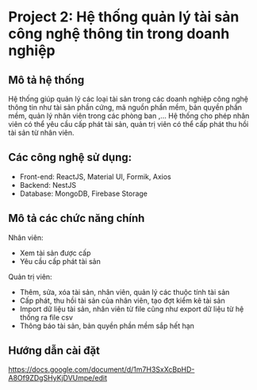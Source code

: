 # Project 2: Hệ thống quản lý tài sản công nghệ thông tin trong doanh nghiệp 
## Mô tả hệ thống
Hệ thống giúp quản lý các loại tài sản trong các doanh nghiệp công nghệ thông tin như tài sản phần cứng, mã nguồn phần mềm, bản quyền phần mềm, quản lý nhân viên trong các phòng ban ,… Hệ thống cho phép nhân viên có thể yêu cầu cấp phát tài sản, quản trị viên có thể cấp phát thu hồi tài sản từ nhân viên.

## Các công nghệ sử dụng:
- Front-end: ReactJS, Material UI, Formik, Axios
- Backend: NestJS
- Database: MongoDB, Firebase Storage

## Mô tả các chức năng chính 
Nhân viên: 
- Xem tài sản được cấp
- Yêu cầu cấp phát tài sản

Quản trị viên:
- Thêm, sửa, xóa tài sản, nhân viên, quản lý các thuộc tính tài sản
- Cấp phát, thu hồi tài sản của nhân viên, tạo đợt kiểm kê tài sản
- Import dữ liệu tài sản, nhân viên từ file cũng như export dữ liệu từ hệ thống ra file csv
- Thông báo tài sản, bản quyền phần mềm sắp hết hạn

## Hướng dẫn cài đặt 
https://docs.google.com/document/d/1m7H3SxXcBpHD-A8Of9ZDgSHyKjDVUmpe/edit


